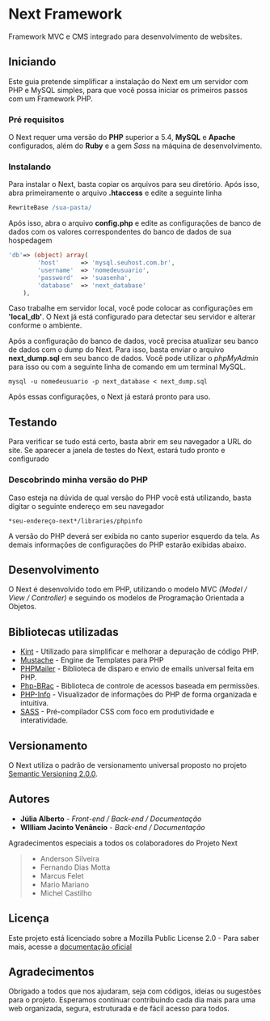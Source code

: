 # Next Framework

Framework MVC e CMS integrado para desenvolvimento de websites.

## Iniciando

Este guia pretende simplificar a instalação do Next em um servidor com PHP e MySQL simples, para que você possa iniciar os primeiros passos com um Framework PHP.

### Pré requisitos

O Next requer uma versão do **PHP** superior a 5.4, **MySQL** e **Apache** configurados, além do **Ruby** e a gem *Sass* na máquina de desenvolvimento.

### Instalando

Para instalar o Next, basta copiar os arquivos para seu diretório. Após isso, abra primeiramente o arquivo **.htaccess** e edite a seguinte linha

```apache
RewriteBase /sua-pasta/
```

Após isso, abra o arquivo **config.php** e edite as configurações de banco de dados com os valores correspondentes do banco de dados de sua hospedagem

```php
'db'=> (object) array(
        'host'      => 'mysql.seuhost.com.br',
        'username'  => 'nomedeusuario',
        'password'  => 'suasenha',
        'database'  => 'next_database'
    ),
```

Caso trabalhe em servidor local, você pode colocar as configurações em **'local_db'**. O Next já está configurado para detectar seu servidor e alterar conforme o ambiente. 

Após a configuração do banco de dados, você precisa atualizar seu banco de dados com o dump do Next. Para isso, basta enviar o arquivo **next_dump.sql** em seu banco de dados. Você pode utilizar o *phpMyAdmin* para isso ou com a seguinte linha de comando em um terminal MySQL.

```mysql
mysql -u nomedeusuario -p next_database < next_dump.sql
```

Após essas configurações, o Next já estará pronto para uso.

## Testando

Para verificar se tudo está certo, basta abrir em seu navegador a URL do site. Se aparecer a janela de testes do Next, estará tudo pronto e configurado

### Descobrindo minha versão do PHP

Caso esteja na dúvida de qual versão do PHP você está utilizando, basta digitar o seguinte endereço em seu navegador

```
*seu-endereço-next*/libraries/phpinfo
```

A versão do PHP deverá ser exibida no canto superior esquerdo da tela. As demais informações de configurações do PHP estarão exibidas abaixo.

## Desenvolvimento

O Next é desenvolvido todo em PHP, utilizando o modelo MVC *(Model / View / Controller)* e seguindo os modelos de Programação Orientada a Objetos.

## Bibliotecas utilizadas

* [Kint](https://kint-php.github.io/kint/) - Utilizado para simplificar e melhorar a depuração de código PHP.
* [Mustache](https://mustache.github.io/) - Engine de Templates para PHP
* [PHPMailer](https://github.com/PHPMailer/PHPMailer) - Biblioteca de disparo e envio de emails universal feita em PHP.
* [Php-BRac](http://phprbac.net/) - Biblioteca de controle de acessos baseada em permissões.
* [PHP-Info](https://github.com/SynCap/PHP-Info) - Visualizador de informações do PHP de forma organizada e intuitiva.
* [SASS](http://sass-lang.com/) - Pré-compilador CSS com foco em produtividade e interatividade.

## Versionamento

O Next utiliza o padrão de versionamento universal proposto no projeto [Semantic Versioning 2.0.0](http://semver.org/). 

## Autores

* **Júlia Alberto** - *Front-end / Back-end / Documentação*
* **WIlliam Jacinto Venâncio** - *Back-end / Documentação*

Agradecimentos especiais a todos os colaboradores do Projeto Next

> * Anderson Silveira
> * Fernando Dias Motta
> * Marcus Felet
> * Mario Mariano
> * Michel Castilho

## Licença

Este projeto está licenciado sobre a Mozilla Public License 2.0 - Para saber mais, acesse a [documentação oficial](https://www.mozilla.org/media/MPL/2.0/index.txt)

## Agradecimentos

Obrigado a todos que nos ajudaram, seja com códigos, ideias ou sugestões para o projeto. Esperamos continuar contribuindo cada dia mais para uma web organizada, segura, estruturada e de fácil acesso para todos.
